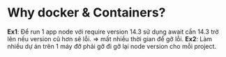 #  Why docker & Containers?

**Ex1**: Để run 1 app node với require version 14.3 sử dụng await cần 14.3 trở lên nếu version cũ hơn sẽ lỗi. => mất nhiều thời gian để gỡ lỗi.
**Ex2**: Làm nhiều dự án trên 1 máy đỡ phải gỡ đi gỡ lại node version cho mỗi project.
